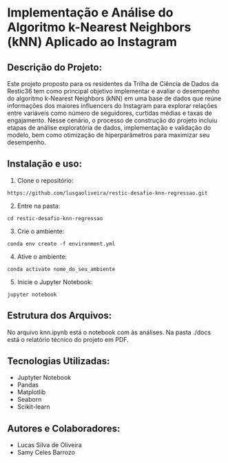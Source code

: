 # Implementação e Análise do Algoritmo k-Nearest Neighbors (kNN) Aplicado ao Instagram


## Descrição do Projeto: 

Este projeto proposto para os residentes da Trilha de Ciência de Dados da Restic36 tem como principal objetivo implementar e avaliar o desempenho do algoritmo k-Nearest Neighbors (kNN) em uma base de dados que reúne informações dos maiores influencers do Instagram para explorar relações entre variáveis como número de seguidores, curtidas médias e taxas de engajamento. Nesse cenário, o processo de construção do projeto incluiu etapas de análise exploratória de dados, implementação e validação do modelo, bem como otimização de hiperparâmetros para maximizar seu desempenho.


## Instalação e uso: 

1. Clone o repositório:
```
https://github.com/lusgaoliveira/restic-desafio-knn-regressao.git
```

2. Entre na pasta:
```
cd restic-desafio-knn-regressao
```

3. Crie o ambiente:
```
conda env create -f environment.yml
```

4. Ative o ambiente:
```
conda activate nome_do_seu_ambiente
```

5. Inicie o Jupyter Notebook:
```
jupyter notebook
```

## Estrutura dos Arquivos: 
No arquivo knn.ipynb está o notebook com às análises. Na pasta ./docs está o relatório técnico do projeto em PDF.

## Tecnologias Utilizadas: 
- Juptyter Notebook
- Pandas
- Matplotlib
- Seaborn
- Scikit-learn

## Autores e Colaboradores:
- Lucas Silva de Oliveira 
- Samy Celes Barrozo 